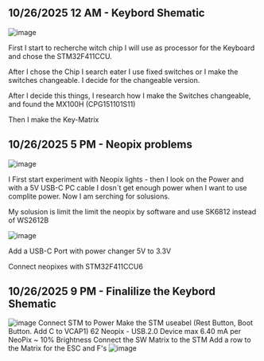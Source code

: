 <!--
  ===================    !!READ THIS NOTICE!!   ====================
  DO NOT edit this file manually. Your changes WILL BE OVERWRITTEN!
  This journal is auto generated and updated by Hack Club Blueprint.
  To edit this file, please edit your journal entries on Blueprint.
  ==================================================================
-->

## 10/26/2025 12 AM - Keybord Shematic  

![image](https://blueprint.hackclub.com/user-attachments/blobs/proxy/eyJfcmFpbHMiOnsiZGF0YSI6NTU1OSwicHVyIjoiYmxvYl9pZCJ9fQ==--b494d51792962c1170bfe078649ed283c70b18f2/image.png)

First I start to recherche witch chip I will use as processor for the Keyboard and chose the STM32F411CCU.

After I chose the Chip I search eater I use fixed switches or I make the switches changeable. I decide for the changeable version.

After I decide this things, I research how I make the Switches changeable, and found the MX100H (CPG151101S11)

Then I make the Key-Matrix  

## 10/26/2025 5 PM - Neopix problems  

![image](https://blueprint.hackclub.com/user-attachments/blobs/proxy/eyJfcmFpbHMiOnsiZGF0YSI6NTcyNywicHVyIjoiYmxvYl9pZCJ9fQ==--9bacc1acf2a8f104f4fce81ec577e662fcf08f67/image.png)

I First start experiment with Neopix lights - then I look on the Power and with a 5V USB-C PC cable I dosn`t get enough power when I want to use complite power. Now I am serching for solusions.

My solusion is limit the limit the neopix by software and use SK6812 instead of WS2612B

![image](https://blueprint.hackclub.com/user-attachments/blobs/proxy/eyJfcmFpbHMiOnsiZGF0YSI6NTczOCwicHVyIjoiYmxvYl9pZCJ9fQ==--15ca82e81351f8399a6546c03a1b45cc824cdbb9/image.png)

Add a USB-C Port with power changer 5V to 3.3V

Connect neopixes with STM32F411CCU6

  

## 10/26/2025 9 PM - Finalilize the Keybord Shematic  

![image](https://blueprint.hackclub.com/user-attachments/blobs/proxy/eyJfcmFpbHMiOnsiZGF0YSI6NTc5NSwicHVyIjoiYmxvYl9pZCJ9fQ==--0640ca1344326eceb00a9669ffc15db0a965336a/image.png)
Connect STM to Power
Make the STM useabel (Rest Button, Boot Button. Add C to VCAP1)
62 Neopix - USB.2.0 Device max 6.40 mA per NeoPix ~ 10% Brightness
Connect the SW Matrix to the STM
Add a row to the Matrix for the ESC and F's
![image](https://blueprint.hackclub.com/user-attachments/blobs/proxy/eyJfcmFpbHMiOnsiZGF0YSI6NTc5NiwicHVyIjoiYmxvYl9pZCJ9fQ==--3e7313b9fe36334ab39feb832d6620eea345ce6c/image.png)
  

